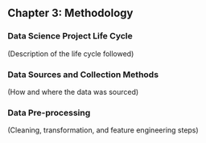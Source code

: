 ## Chapter 3: Methodology
### Data Science Project Life Cycle
(Description of the life cycle followed)

### Data Sources and Collection Methods
(How and where the data was sourced)

### Data Pre-processing
(Cleaning, transformation, and feature engineering steps)
